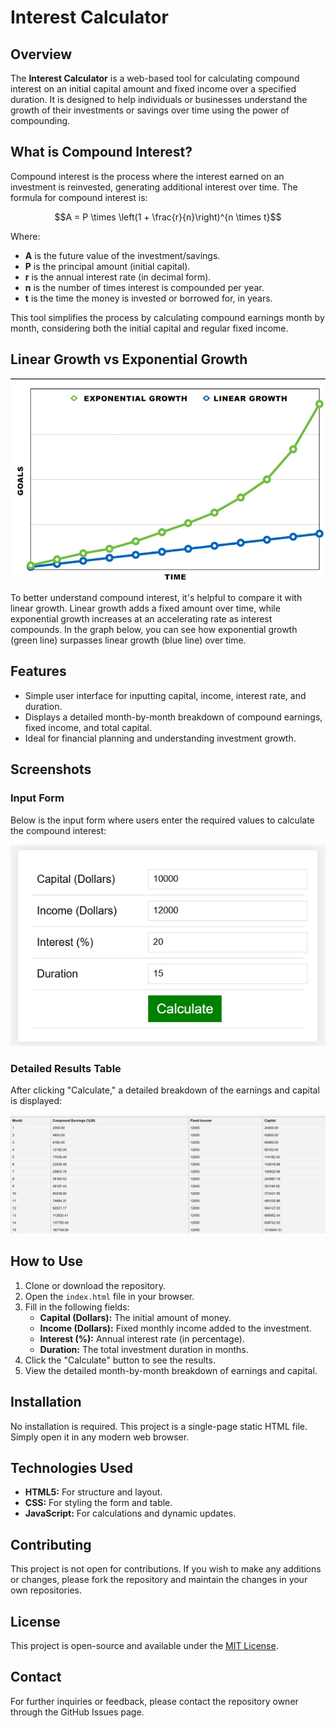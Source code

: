 # Interest Calculator

## Overview
The **Interest Calculator** is a web-based tool for calculating compound interest on an initial capital amount and fixed income over a specified duration. It is designed to help individuals or businesses understand the growth of their investments or savings over time using the power of compounding.

## What is Compound Interest?
Compound interest is the process where the interest earned on an investment is reinvested, generating additional interest over time. The formula for compound interest is:

```math
A = P \times \left(1 + \frac{r}{n}\right)^{n \times t}
```

Where:
- **A** is the future value of the investment/savings.
- **P** is the principal amount (initial capital).
- **r** is the annual interest rate (in decimal form).
- **n** is the number of times interest is compounded per year.
- **t** is the time the money is invested or borrowed for, in years.

This tool simplifies the process by calculating compound earnings month by month, considering both the initial capital and regular fixed income.

## Linear Growth vs Exponential Growth

<img src="./readme_src/growth_comparison.png" alt="growth_comparison">

To better understand compound interest, it's helpful to compare it with linear growth. Linear growth adds a fixed amount over time, while exponential growth increases at an accelerating rate as interest compounds. In the graph below, you can see how exponential growth (green line) surpasses linear growth (blue line) over time.

## Features
- Simple user interface for inputting capital, income, interest rate, and duration.
- Displays a detailed month-by-month breakdown of compound earnings, fixed income, and total capital.
- Ideal for financial planning and understanding investment growth.

## Screenshots
### Input Form
Below is the input form where users enter the required values to calculate the compound interest:

![Input Form](./readme_src/image1.png)

### Detailed Results Table
After clicking "Calculate," a detailed breakdown of the earnings and capital is displayed:

![Results Table](./readme_src/image2.png)

## How to Use
1. Clone or download the repository.
2. Open the `index.html` file in your browser.
3. Fill in the following fields:
   - **Capital (Dollars):** The initial amount of money.
   - **Income (Dollars):** Fixed monthly income added to the investment.
   - **Interest (%):** Annual interest rate (in percentage).
   - **Duration:** The total investment duration in months.
4. Click the "Calculate" button to see the results.
5. View the detailed month-by-month breakdown of earnings and capital.

## Installation
No installation is required. This project is a single-page static HTML file. Simply open it in any modern web browser.

## Technologies Used
- **HTML5:** For structure and layout.
- **CSS:** For styling the form and table.
- **JavaScript:** For calculations and dynamic updates.

## Contributing
This project is not open for contributions. If you wish to make any additions or changes, please fork the repository and maintain the changes in your own repositories.

## License
This project is open-source and available under the [MIT License](LICENSE).

## Contact
For further inquiries or feedback, please contact the repository owner through the GitHub Issues page.

